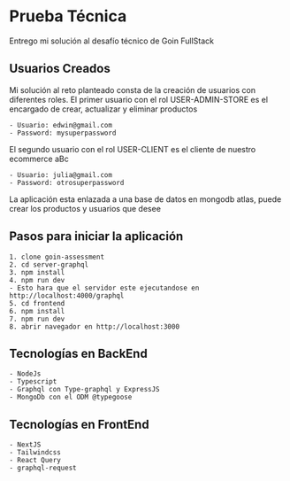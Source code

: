 # Prueba Técnica

Entrego mi solución al desafío técnico de Goin FullStack

## Usuarios Creados

Mi solución al reto planteado consta de la creación de usuarios con diferentes roles.
El primer usuario con el rol USER-ADMIN-STORE es el encargado de crear,
actualizar y eliminar productos

    - Usuario: edwin@gmail.com
    - Password: mysuperpassword

El segundo usuario con el rol USER-CLIENT es el cliente de nuestro ecommerce aBc

    - Usuario: julia@gmail.com
    - Password: otrosuperpassword

La aplicación esta enlazada a una base de datos en mongodb atlas, puede crear
los productos y usuarios que desee

## Pasos para iniciar la aplicación

    1. clone goin-assessment
    2. cd server-graphql
    3. npm install
    4. npm run dev 
    - Esto hara que el servidor este ejecutandose en http://localhost:4000/graphql
    5. cd frontend
    6. npm install
    7. npm run dev
    8. abrir navegador en http://localhost:3000

## Tecnologías en BackEnd

    - NodeJs
    - Typescript
    - Graphql con Type-graphql y ExpressJS
    - MongoDb con el ODM @typegoose

## Tecnologías en FrontEnd

    - NextJS
    - Tailwindcss
    - React Query
    - graphql-request
